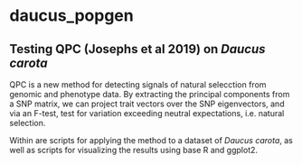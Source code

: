 # daucus_popgen
## Testing QPC (Josephs et al 2019) on _Daucus carota_

QPC is a new method for detecting signals of natural selecction from genomic and phenotype data. 
By extracting the principal components from a SNP matrix, we can project trait vectors over the SNP eigenvectors, and
via an F-test, test for variation exceeding neutral expectations, i.e. natural selection.

Within are scripts for applying the method to a dataset of _Daucus carota_, as well as scripts for visualizing the results
using base R and ggplot2. 
